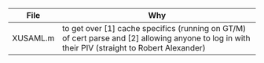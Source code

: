 File | Why
--- | ---
XUSAML.m | to get over [1] cache specifics (running on GT/M) of cert parse and [2] allowing anyone to log in with their PIV (straight to Robert Alexander)
